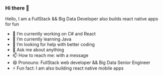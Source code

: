 ### Hi there 👋
Hello, I am a FullStack && Big Data Developer also builds react native apps for fun

- 🔭 I’m currently working on C# and React
- 🌱 I’m currently learning Java
- 🤔 I’m looking for help with better coding
- 💬 Ask me about anything
- 📫 How to reach me: with a message
- 😄 Pronouns: FullStack web developer && Big Data Senior Engineer
- ⚡ Fun fact: I am also building react native mobile apps


<!--
**oguzhan10/oguzhan10** is a ✨ _special_ ✨ repository because its `README.md` (this file) appears on your GitHub profile.

Here are some ideas to get you started:

- 🔭 I’m currently working on ...
- 🌱 I’m currently learning ...
- 👯 I’m looking to collaborate on ...
- 🤔 I’m looking for help with ...
- 💬 Ask me about ...
- 📫 How to reach me: ...
- 😄 Pronouns: ...
- ⚡ Fun fact: ...
-->
